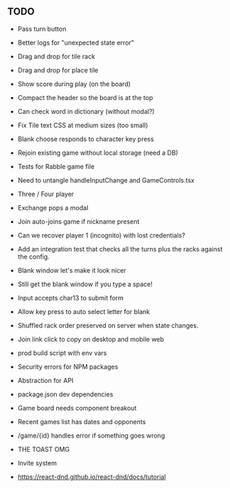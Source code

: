## TODO

- Pass turn button

- Better logs for "unexpected state error"

- Drag and drop for tile rack

- Drag and drop for place tile

- Show score during play (on the board)

- Compact the header so the board is at the top

- Can check word in dictionary (without modal?)

- Fix Tile text CSS at medium sizes (too small)

- Blank choose responds to character key press

- Rejoin existing game without local storage (need a DB)

* Tests for Rabble game file

- Need to untangle handleInputChange and GameControls.tsx

- Three / Four player

* Exchange pops a modal

* Join auto-joins game if nickname present

- Can we recover player 1 (incognito) with lost credentials?

* Add an integration test that checks all the turns plus the racks against the config.

* Blank window let's make it look nicer
* Still get the blank window if you type a space!

* Input accepts char13 to submit form
* Allow key press to auto select letter for blank

* Shuffled rack order preserved on server when state changes.
* Join link click to copy on desktop and mobile web

* prod build script with env vars
* Security errors for NPM packages

* Abstraction for API
* package.json dev dependencies

* Game board needs component breakout

* Recent games list has dates and opponents
* /game/{id} handles error if something goes wrong

* THE TOAST OMG

* Invite system

* https://react-dnd.github.io/react-dnd/docs/tutorial

